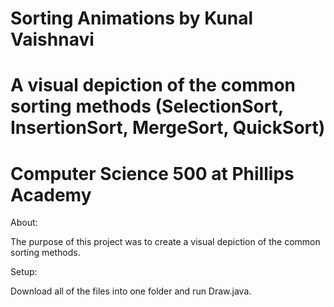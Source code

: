# Sorting Animations by Kunal Vaishnavi
# A visual depiction of the common sorting methods (SelectionSort, InsertionSort, MergeSort, QuickSort)
# Computer Science 500 at Phillips Academy

About:

The purpose of this project was to create a visual depiction of the common sorting methods.

Setup:

Download all of the files into one folder and run Draw.java.
